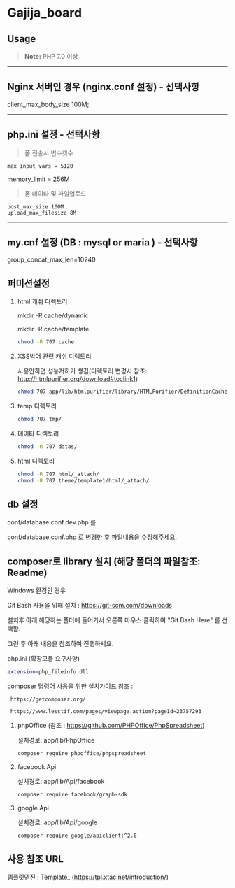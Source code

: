 # Gajija_board

## Usage

> **Note:** PHP 7.0 이상

------------------
Nginx 서버인 경우 (nginx.conf 설정) - 선택사항
------------------
client_max_body_size 100M;

-----------------
php.ini 설정 - 선택사항
------------------
>폼 전송시 변수갯수
```
max_input_vars = 5120
```
memory_limit = 256M

>폼 데이타 및 파일업로드
```
post_max_size 100M
upload_max_filesize 8M
```
-----------------
my.cnf 설정 (DB : mysql or maria ) - 선택사항
------------------
group_concat_max_len=10240


## 퍼미션설정 
 
1. html 캐쉬 디렉토리
 
   mkdir -R cache/dynamic

   mkdir -R cache/template
   ```sh   
   chmod -R 707 cache
   ```

2. XSS방어 관련 캐쉬 디렉토리
 
   사용안하면 성능저하가 생김(디렉토리 변경시 참조: http://htmlpurifier.org/download#toclink1)
   ```sh  
   chmod 707 app/lib/htmlpurifier/library/HTMLPurifier/DefinitionCache/Serializer
   ```

3. temp 디렉토리
   ```sh
   chmod 707 tmp/
   ```
4. 데이타 디렉토리
   ```sh
   chmod -R 707 datas/
   ```
5. html 디렉토리
   ```sh
   chmod -R 707 html/_attach/
   chmod -R 707 theme/template1/html/_attach/
   ```

## db 설정

conf/database.conf.dev.php 를

conf/database.conf.php 로 변경한 후 파일내용을 수정해주세요.

## composer로 library 설치 (해당 폴더의 파일참조:  Readme) 

Windows 환경인 경우

Git Bash 사용을 위해 설치 : https://git-scm.com/downloads

설치후 아래 해당하는 폴더에 들어가서 오른쪽 마우스 클릭하여 "Git Bash Here" 를 선택함.

그런 후 아래 내용을 참조하여 진행하세요.



php.ini (확장모듈 요구사항)
```sh
extension=php_fileinfo.dll
```

composer 명령어 사용을 위한 설치가이드 참조 : 

     https://getcomposer.org/
   
     https://www.lesstif.com/pages/viewpage.action?pageId=23757293
 
1. phpOffice (참조 : https://github.com/PHPOffice/PhpSpreadsheet)

   설치경로:	app/lib/PhpOffice
   ```sh  
   composer require phpoffice/phpspreadsheet
   ```
2. facebook Api

   설치경로: app/lib/Api/facebook
   ```sh  
   composer require facebook/graph-sdk
   ```
3. google Api

   설치경로: app/lib/Api/google
   ```sh  
   composer require google/apiclient:^2.0
   ```

## 사용 참조 URL
템플릿엔진 : Template_ (https://tpl.xtac.net/introduction/)
